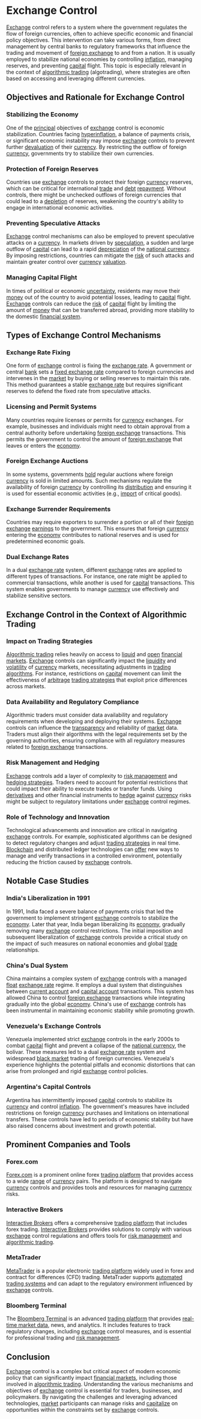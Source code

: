 # Exchange Control

[Exchange](../e/exchange.md) control refers to a system where the government regulates the flow of foreign currencies, often to achieve specific economic and financial policy objectives. This intervention can take various forms, from direct management by central banks to regulatory frameworks that influence the trading and movement of [foreign exchange](../f/foreign_exchange.md) to and from a nation. It is usually employed to stabilize national economies by controlling [inflation](../i/inflation.md), managing reserves, and preventing [capital](../c/capital.md) flight. This topic is especially relevant in the context of [algorithmic trading](../a/accountability.md) (algotrading), where strategies are often based on accessing and leveraging different currencies.

## Objectives and Rationale for Exchange Control

### Stabilizing the Economy

One of the [principal](../p/principal.md) objectives of [exchange](../e/exchange.md) control is economic stabilization. Countries facing [hyperinflation](../h/hyperinflation.md), a balance of payments crisis, or significant economic instability may impose [exchange](../e/exchange.md) controls to prevent further [devaluation](../d/devaluation.md) of their [currency](../c/currency.md). By restricting the outflow of foreign [currency](../c/currency.md), governments try to stabilize their own currencies.

### Protection of Foreign Reserves

Countries use [exchange](../e/exchange.md) controls to protect their foreign [currency](../c/currency.md) reserves, which can be critical for international [trade](../t/trade.md) and [debt](../d/debt.md) [repayment](../r/repayment.md). Without controls, there might be unchecked outflows of foreign currencies that could lead to a [depletion](../d/depletion.md) of reserves, weakening the country's ability to engage in international economic activities.

### Preventing Speculative Attacks

[Exchange](../e/exchange.md) control mechanisms can also be employed to prevent speculative attacks on a [currency](../c/currency.md). In markets driven by [speculation](../s/speculation.md), a sudden and large outflow of [capital](../c/capital.md) can lead to a rapid [depreciation](../d/depreciation.md) of the [national currency](../n/national_currency.md). By imposing restrictions, countries can mitigate the [risk](../r/risk.md) of such attacks and maintain greater control over [currency](../c/currency.md) [valuation](../v/valuation.md).

### Managing Capital Flight

In times of political or economic [uncertainty](../u/uncertainty_in_trading.md), residents may move their [money](../m/money.md) out of the country to avoid potential losses, leading to [capital](../c/capital.md) flight. [Exchange](../e/exchange.md) controls can reduce the [risk](../r/risk.md) of [capital](../c/capital.md) flight by limiting the amount of [money](../m/money.md) that can be transferred abroad, providing more stability to the domestic [financial system](../f/financial_system.md).

## Types of Exchange Control Mechanisms

### Exchange Rate Fixing

One form of [exchange](../e/exchange.md) control is fixing the [exchange rate](../e/exchange_rate.md). A government or central [bank](../b/bank.md) sets a [fixed exchange rate](../f/fixed_exchange_rate.md) compared to foreign currencies and intervenes in the [market](../m/market.md) by buying or selling reserves to maintain this rate. This method guarantees a stable [exchange rate](../e/exchange_rate.md) but requires significant reserves to defend the fixed rate from speculative attacks.

### Licensing and Permit Systems

Many countries require licenses or permits for [currency](../c/currency.md) exchanges. For example, businesses and individuals might need to obtain approval from a central authority before undertaking [foreign exchange](../f/foreign_exchange.md) transactions. This permits the government to control the amount of [foreign exchange](../f/foreign_exchange.md) that leaves or enters the [economy](../e/economy.md).

### Foreign Exchange Auctions

In some systems, governments [hold](../h/hold.md) regular auctions where foreign [currency](../c/currency.md) is sold in limited amounts. Such mechanisms regulate the availability of foreign [currency](../c/currency.md) by controlling its [distribution](../d/distribution.md) and ensuring it is used for essential economic activities (e.g., [import](../i/import.md) of critical goods).

### Exchange Surrender Requirements

Countries may require exporters to surrender a portion or all of their [foreign exchange](../f/foreign_exchange.md) [earnings](../e/earnings.md) to the government. This ensures that foreign [currency](../c/currency.md) entering the [economy](../e/economy.md) contributes to national reserves and is used for predetermined economic goals.

### Dual Exchange Rates

In a dual [exchange rate](../e/exchange_rate.md) system, different [exchange](../e/exchange.md) rates are applied to different types of transactions. For instance, one rate might be applied to commercial transactions, while another is used for [capital](../c/capital.md) transactions. This system enables governments to manage [currency](../c/currency.md) use effectively and stabilize sensitive sectors.

## Exchange Control in the Context of Algorithmic Trading

### Impact on Trading Strategies

[Algorithmic trading](../a/accountability.md) relies heavily on access to [liquid](../l/liquid.md) and [open](../o/open.md) [financial markets](../f/financial_market.md). [Exchange](../e/exchange.md) controls can significantly impact the [liquidity](../l/liquidity.md) and [volatility](../v/volatility.md) of [currency](../c/currency.md) markets, necessitating adjustments in [trading algorithms](../t/trading_algorithms.md). For instance, restrictions on [capital](../c/capital.md) movement can limit the effectiveness of [arbitrage](../a/arbitrage.md) [trading strategies](../t/trading_strategies.md) that exploit price differences across markets.

### Data Availability and Regulatory Compliance

Algorithmic traders must consider data availability and regulatory requirements when developing and deploying their systems. [Exchange](../e/exchange.md) controls can influence the [transparency](../t/transparency.md) and reliability of [market](../m/market.md) data. Traders must align their algorithms with the legal requirements set by the governing authorities, ensuring compliance with all regulatory measures related to [foreign exchange](../f/foreign_exchange.md) transactions.

### Risk Management and Hedging

[Exchange](../e/exchange.md) controls add a layer of complexity to [risk management](../r/risk_management.md) and [hedging strategies](../h/hedging_strategies.md). Traders need to account for potential restrictions that could impact their ability to execute trades or transfer funds. Using [derivatives](../d/derivatives.md) and other financial instruments to [hedge](../h/hedge.md) against [currency](../c/currency.md) risks might be subject to regulatory limitations under [exchange](../e/exchange.md) control regimes.

### Role of Technology and Innovation

Technological advancements and innovation are critical in navigating [exchange](../e/exchange.md) controls. For example, sophisticated algorithms can be designed to detect regulatory changes and adjust [trading strategies](../t/trading_strategies.md) in real time. [Blockchain](../b/blockchain_in_trading.md) and distributed ledger technologies can [offer](../o/offer.md) new ways to manage and verify transactions in a controlled environment, potentially reducing the friction caused by [exchange](../e/exchange.md) controls.

## Notable Case Studies

### India's Liberalization in 1991

In 1991, India faced a severe balance of payments crisis that led the government to implement stringent [exchange](../e/exchange.md) controls to stabilize the [economy](../e/economy.md). Later that year, India began liberalizing its [economy](../e/economy.md), gradually removing many [exchange](../e/exchange.md) control restrictions. The initial imposition and subsequent liberalization of [exchange](../e/exchange.md) controls provide a critical study on the impact of such measures on national economies and global [trade](../t/trade.md) relationships.

### China's Dual System

China maintains a complex system of [exchange](../e/exchange.md) controls with a managed [float](../f/float.md) [exchange rate](../e/exchange_rate.md) regime. It employs a dual system that distinguishes between [current account](../c/current_account.md) and [capital account](../c/capital_account.md) transactions. This system has allowed China to control [foreign exchange](../f/foreign_exchange.md) transactions while integrating gradually into the global [economy](../e/economy.md). China's use of [exchange](../e/exchange.md) controls has been instrumental in maintaining economic stability while promoting growth.

### Venezuela's Exchange Controls

Venezuela implemented strict [exchange](../e/exchange.md) controls in the early 2000s to combat [capital](../c/capital.md) flight and prevent a collapse of the [national currency](../n/national_currency.md), the bolívar. These measures led to a dual [exchange rate](../e/exchange_rate.md) system and widespread [black market](../b/black_market.md) trading of foreign currencies. Venezuela's experience highlights the potential pitfalls and economic distortions that can arise from prolonged and rigid [exchange](../e/exchange.md) control policies.

### Argentina's Capital Controls

Argentina has intermittently imposed [capital](../c/capital.md) controls to stabilize its [currency](../c/currency.md) and control [inflation](../i/inflation.md). The government's measures have included restrictions on foreign [currency](../c/currency.md) purchases and limitations on international transfers. These controls have led to periods of economic stability but have also raised concerns about investment and growth potential.

## Prominent Companies and Tools

### Forex.com

[Forex.com](https://www.forex.com/) is a prominent online forex [trading platform](../t/trading_platform.md) that provides access to a wide [range](../r/range.md) of [currency](../c/currency.md) pairs. The platform is designed to navigate [currency](../c/currency.md) controls and provides tools and resources for managing [currency](../c/currency.md) risks.

### Interactive Brokers

[Interactive Brokers](https://www.interactivebrokers.com/) offers a comprehensive [trading platform](../t/trading_platform.md) that includes forex trading. [Interactive Brokers](../i/interactive_brokers.md) provides solutions to comply with various [exchange](../e/exchange.md) control regulations and offers tools for [risk management](../r/risk_management.md) and [algorithmic trading](../a/accountability.md).

### MetaTrader

[MetaTrader](https://www.metatrader4.com/en) is a popular electronic [trading platform](../t/trading_platform.md) widely used in forex and contract for differences (CFD) trading. MetaTrader supports [automated trading systems](../a/automated_trading_systems.md) and can adapt to the regulatory environment influenced by [exchange](../e/exchange.md) controls.

### Bloomberg Terminal

The [Bloomberg Terminal](https://www.bloomberg.com/professional/solution/bloomberg-terminal/) is an advanced [trading platform](../t/trading_platform.md) that provides [real-time market data](../r/real-time_market_data.md), news, and analytics. It includes features to track regulatory changes, including [exchange](../e/exchange.md) control measures, and is essential for professional trading and [risk management](../r/risk_management.md).

## Conclusion

[Exchange](../e/exchange.md) control is a complex but critical aspect of modern economic policy that can significantly impact [financial markets](../f/financial_market.md), including those involved in [algorithmic trading](../a/accountability.md). Understanding the various mechanisms and objectives of [exchange](../e/exchange.md) control is essential for traders, businesses, and policymakers. By navigating the challenges and leveraging advanced technologies, [market](../m/market.md) participants can manage risks and [capitalize](../c/capitalize.md) on opportunities within the constraints set by [exchange](../e/exchange.md) controls.